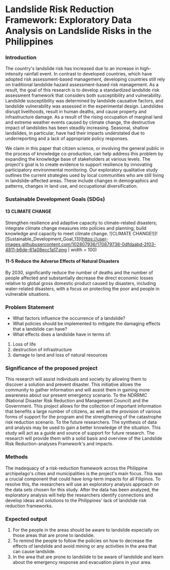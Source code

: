 # Landslide Risk Reduction Framework: Exploratory Data Analysis on Landslide Risks in the Philippines


### Introduction

 The country's landslide risk has increased due to an increase in high-intensity rainfall event. In contrast to developed countries, which have adopted risk assessment-based management, developing countries still rely on traditional landslide hazard assessment-based risk management. As a result, the goal of this research is to develop a standardized landslide risk assessment framework that considers both susceptibility and vulnerability. Landslide susceptibility was determined by landslide causative factors, and landslide vulnerability was assessed in the experimental design. Landslides disrupt livelihoods, result in human deaths, and cause property and infrastructure damage. As a result of the rising occupation of marginal land and extreme weather events caused by climate change, the destructive impact of landslides has been steadily increasing. Seasonal, shallow landslides, in particular, have had their impacts understated due to underreporting and a lack of appropriate policy responses.
 
We claim in this paper that citizen science, or involving the general public in the process of knowledge co-production, can help address this problem by expanding the knowledge base of stakeholders at various levels. The project's goal is to create evidence to support resilience by innovating participatory environmental monitoring. Our exploratory qualitative study outlines the current strategies used by local communities who are still living in landslide-affected areas. These include changes in demographics and patterns, changes in land use, and occupational diversification.
### Sustainable Development Goals (SDGs)
#### 13 CLIMATE CHANGE
Strengthen resilience and adaptive capacity to climate-related disasters; integrate climate change measures into policies and planning; build knowledge and capacity to meet climate change.
![CLIMATE CHANGE!](![Sustainable_Development_Goal_13](https://user-images.githubusercontent.com/102807936/170879736-0dfdaabd-2f03-4811-b6de-61a08ecc1a17.png | width = 100)
#### 11-5 Reduce the Adverse Effects of Natural Disasters
By 2030, significantly reduce the number of deaths and the number of people affected and substantially decrease the direct economic losses relative to global gross domestic product caused by disasters, including water-related disasters, with a focus on protecting the poor and people in vulnerable situations.
### Problem Statement
* What factors influence the occurrence of a landslide?
* What policies should be implemented to mitigate the damaging effects that a landslide can have?
* What effects does a landslide have in terms of:
 1. Loss of life
 2. destruction of infrastructure
 3. damage to land and loss of natural resources



### Significance of the proposed project
 This research will assist individuals and society by allowing them to discover a solution and prevent disaster. This initiative allows the community to gather information and will assist them in gaining more awareness about our present emergency scenario. To the NDRRMC (National Disaster Risk Reduction and Management Council) and the Government. This project allows for the collection of important information that benefits a large number of citizens, as well as the provision of various forms of support for the program and the strengthening of the catastrophe risk reduction scenario. 
To the future researchers. The synthesis of data and analysis may be used to gain a better knowledge of the situation. This study will act as a guide and source of support for future research. The research will provide them with a solid basis and overview of the Landslide Risk Reduction-analyses Framework's and impacts.

### Methods 
 The inadequacy of a risk-reduction framework across the Philippine archipelago's cities and municipalities is the project's main focus. This was a crucial component that could have long-term impacts for all Filipinos. To resolve this, the researchers will use an exploratory analysis approach on the data sets chosen for this study. After the data has been analyzed, the exploratory analysis will help the researchers identify connections and develop ideas and solutions to the Philippines' lack of landslide risk reduction frameworks.

### Expected output
1. For the people in the areas should be aware to landslide especially on those areas that are prone to landslide.
2. To remind the people to follow the policies on how to decrease the effects of landslide and avoid mining or any activities in the area that can cause landslide.
3. In the area that are prone to landslide to be aware of landslide and learn about the emergency response and evacuation plans in your area.















